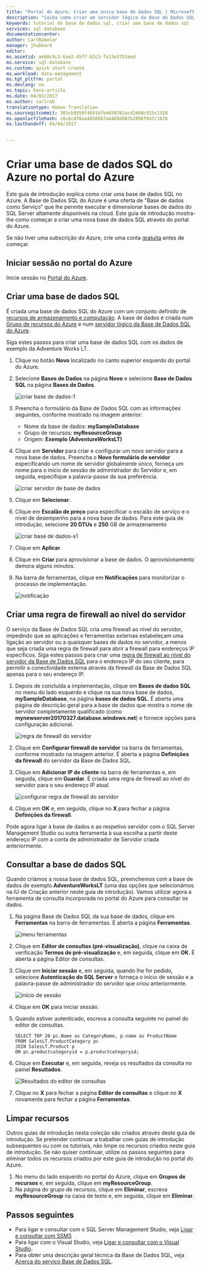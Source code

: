 ```yaml
---
title: "Portal do Azure: Criar uma única base de dados SQL | Microsoft Docs"
description: "Saiba como criar um servidor lógico da Base de Dados SQL, regras de firewall ao nível do servidor e bases de dados no portal do Azure. Saiba também como consultar uma base de dados SQL do Azure através do portal do Azure."
keywords: tutorial de base de dados sql, criar uma base de dados sql
services: sql-database
documentationcenter: 
author: CarlRabeler
manager: jhubbard
editor: 
ms.assetid: aeb8c4c3-6ae2-45f7-b2c3-fa13e3752eed
ms.service: sql-database
ms.custom: quick start create
ms.workload: data-management
ms.tgt_pltfrm: portal
ms.devlang: na
ms.topic: hero-article
ms.date: 04/03/2017
ms.author: carlrab
translationtype: Human Translation
ms.sourcegitcommit: 303cb9950f46916fbdd58762acd1608c925c1328
ms.openlocfilehash: c0c6cdf8aa48568b7a4468dd87b2896f94fc1bf6
ms.lasthandoff: 04/04/2017


---
```

# <a name="create-an-azure-sql-database-in-the-azure-portal"></a>Criar uma base de dados SQL do Azure no portal do Azure

Este guia de introdução explica como criar uma base de dados SQL no Azure.  A Base de Dados SQL do Azure é uma oferta de "Base de dados como Serviço" que lhe permite executar e dimensionar bases de dados do SQL Server altamente disponíveis na cloud.  Este guia de introdução mostra-lhe como começar a criar uma nova base de dados SQL através do portal do Azure.

Se não tiver uma subscrição do Azure, crie uma conta [gratuita](https://azure.microsoft.com/free/) antes de começar.

## <a name="log-in-to-the-azure-portal"></a>Iniciar sessão no portal do Azure

Inicie sessão no [Portal do Azure](https://portal.azure.com/).

## <a name="create-a-sql-database"></a>Criar uma base de dados SQL

É criada uma base de dados SQL do Azure com um conjunto definido de [recursos de armazenamento e computação](sql-database-service-tiers.md). A base de dados é criada num [Grupo de recursos do Azure](../azure-resource-manager/resource-group-overview.md) e num [servidor lógico da Base de Dados SQL do Azure](sql-database-features.md). 

Siga estes passos para criar uma base de dados SQL com os dados de exemplo da Adventure Works LT. 

1. Clique no botão **Novo** localizado no canto superior esquerdo do portal do Azure.

2. Selecione **Bases de Dados** na página **Novo** e selecione **Base de Dados SQL** na página **Bases de Dados**.

    ![criar base de dados-1](./media/sql-database-get-started/create-database-1.png)

3. Preencha o formulário da Base de Dados SQL com as informações seguintes, conforme mostrado na imagem anterior:     
   - Nome da base de dados: **mySampleDatabase**
   - Grupo de recursos: **myResourceGroup**
   - Origem: **Exemplo (AdventureWorksLT)**

4. Clique em **Servidor** para criar e configurar um novo servidor para a nova base de dados. Preencha o **Novo formulário do servidor** especificando um nome de servidor globalmente único, forneça um nome para o início de sessão de administrador do Servidor e, em seguida, especifique a palavra-passe da sua preferência. 

    ![criar servidor de base de dados](./media/sql-database-get-started/create-database-server.png)
5. Clique em **Selecionar**.

6. Clique em **Escalão de preço** para especificar o escalão de serviço e o nível de desempenho para a nova base de dados. Para este guia de introdução, selecione **20 DTUs** e **250** GB de armazenamento

    ![criar base de dados-s1](./media/sql-database-get-started/create-database-s1.png)

7. Clique em **Aplicar**.  

8. Clique em **Criar** para aprovisionar a base de dados. O aprovisionamento demora alguns minutos. 

9. Na barra de ferramentas, clique em **Notificações** para monitorizar o processo de implementação.

    ![notificação](./media/sql-database-get-started/notification.png)


## <a name="create-a-server-level-firewall-rule"></a>Criar uma regra de firewall ao nível do servidor

O serviço da Base de Dados SQL cria uma firewall ao nível do servidor, impedindo que as aplicações e ferramentas externas estabeleçam uma ligação ao servidor ou a quaisquer bases de dados no servidor, a menos que seja criada uma regra de firewall para abrir a firewall para endereços IP específicos. Siga estes passos para criar uma [regra de firewall ao nível do servidor da Base de Dados SQL](sql-database-firewall-configure.md) para o endereço IP do seu cliente, para permitir a conectividade externa através da firewall da Base de Dados SQL apenas para o seu endereço IP. 

1. Depois de concluída a implementação, clique em **Bases de dados SQL** no menu do lado esquerdo e clique na sua nova base de dados, **mySampleDatabase**, na página **bases de dados SQL**. É aberta uma página de descrição geral para a base de dados que mostra o nome de servidor completamente qualificado (como **mynewserver20170327.database.windows.net**) e fornece opções para configuração adicional.

      ![regra de firewall do servidor](./media/sql-database-get-started/server-firewall-rule.png) 

2. Clique em **Configurar firewall do servidor** na barra de ferramentas, conforme mostrado na imagem anterior. É aberta a página **Definições da firewall** do servidor da Base de Dados SQL. 

3. Clique em **Adicionar IP de cliente** na barra de ferramentas e, em seguida, clique em **Guardar**. É criada uma regra de firewall ao nível do servidor para o seu endereço IP atual.

      ![configurar regra de firewall do servidor](./media/sql-database-get-started/server-firewall-rule-set.png) 

4. Clique em **OK** e, em seguida, clique no **X** para fechar a página **Definições da firewall**.

Pode agora ligar à base de dados e ao respetivo servidor com o SQL Server Management Studio ou outra ferramenta à sua escolha a partir deste endereço IP com a conta de administrador de Servidor criada anteriormente.

## <a name="query-the-sql-database"></a>Consultar a base de dados SQL

Quando criámos a nossa base de dados SQL, preenchemos com a base de dados de exemplo **AdventureWorksLT** (uma das opções que selecionámos na IU de Criação anterior neste guia de introdução). Vamos utilizar agora a ferramenta de consulta incorporada no portal do Azure para consultar os dados. 

1. Na página Base de Dados SQL da sua base de dados, clique em **Ferramentas** na barra de ferramentas. É aberta a página **Ferramentas**.

     ![menu ferramentas](./media/sql-database-get-started/tools-menu.png) 

2. Clique em **Editor de consultas (pré-visualização)**, clique na caixa de verificação **Termos de pré-visualização** e, em seguida, clique em **OK**. É aberta a página Editor de consultas.

3. Clique em **Iniciar sessão** e, em seguida, quando lhe for pedido, selecione **Autenticação do SQL Server** e forneça o início de sessão e a palavra-passe de administrador do servidor que criou anteriormente.

    ![início de sessão](./media/sql-database-get-started/login.png) 

4. Clique em **OK** para iniciar sessão.

5. Quando estiver autenticado, escreva a consulta seguinte no painel do editor de consultas.

   ```
   SELECT TOP 20 pc.Name as CategoryName, p.name as ProductName
   FROM SalesLT.ProductCategory pc
   JOIN SalesLT.Product p
   ON pc.productcategoryid = p.productcategoryid;
   ```

6. Clique em **Executar** e, em seguida, reveja os resultados da consulta no painel **Resultados**.

    ![Resultados do editor de consultas](./media/sql-database-get-started/query-editor-results.png)

7. Clique no **X** para fechar a página **Editor de consultas** e clique no **X** novamente para fechar a página **Ferramentas**.

## <a name="clean-up-resources"></a>Limpar recursos

Outros guias de introdução nesta coleção são criados através deste guia de introdução. Se pretender continuar a trabalhar com guias de introdução subsequentes ou com os tutoriais, não limpe os recursos criados neste guia de introdução. Se não quiser continuar, utilize os passos seguintes para eliminar todos os recursos criados por este guia de introdução no portal do Azure.

1. No menu do lado esquerdo no portal do Azure, clique em **Grupos de recursos** e, em seguida, clique em **myResourceGroup**. 
2. Na página do grupo de recursos, clique em **Eliminar**, escreva **myResourceGroup** na caixa de texto e, em seguida, clique em **Eliminar**.

## <a name="next-steps"></a>Passos seguintes

- Para ligar e consultar com o SQL Server Management Studio, veja [Ligar e consultar com SSMS](sql-database-connect-query-ssms.md)
- Para ligar com o Visual Studio, veja [Ligar e consultar com o Visual Studio](sql-database-connect-query.md).
- Para obter uma descrição geral técnica da Base de Dados SQL, veja [Acerca do serviço Base de Dados SQL](sql-database-technical-overview.md).

